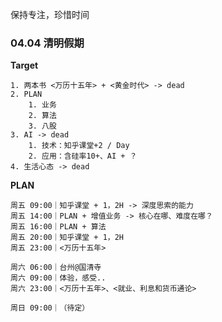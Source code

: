 保持专注，珍惜时间

### 04.04 清明假期

**Target**

	1. 两本书 <万历十五年> + <黄金时代> -> dead
	2. PLAN 
		1. 业务
		2. 算法
		3. 八股
	3. AI -> dead
		1. 技术：知乎课堂+2 / Day
		2. 应用：含硅率10+、AI + ？
	4. 生活心态 -> dead


**PLAN**

	周五 09:00｜知乎课堂 + 1，2H -> 深度思索的能力
	周五 14:00｜PLAN + 增值业务 -> 核心在哪、难度在哪？
	周五 16:00｜PLAN + 算法 
	周五 20:00｜知乎课堂 + 1，2H 
	周五 23:00｜<万历十五年>
	
	周六 06:00｜台州@国清寺
	周六 09:00｜体验，感受..
	周六 23:00｜<万历十五年>、<就业、利息和货币通论>
	
	周日 09:00｜（待定）
